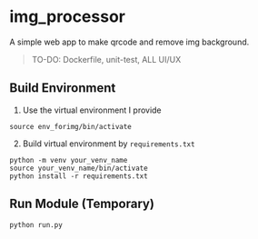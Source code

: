 # img_processor

A simple web app to make qrcode and remove img background.

> TO-DO: Dockerfile, unit-test, ALL UI/UX

## Build Environment

1. Use the virtual environment I provide

```
source env_forimg/bin/activate
```

2. Build virtual environment by `requirements.txt`

```
python -m venv your_venv_name
source your_venv_name/bin/activate
python install -r requirements.txt
```

## Run Module (Temporary)

```
python run.py
```



